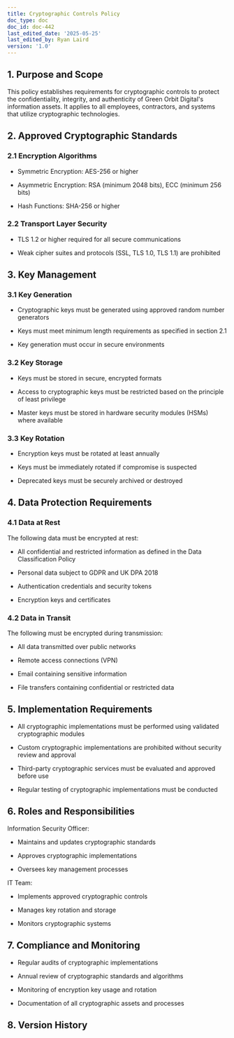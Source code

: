 ```yaml
---
title: Cryptographic Controls Policy
doc_type: doc
doc_id: doc-442
last_edited_date: '2025-05-25'
last_edited_by: Ryan Laird
version: '1.0'
---
```


<!-- Unsupported block type: table_of_contents -->

## 1. Purpose and Scope

This policy establishes requirements for cryptographic controls to protect the confidentiality, integrity, and authenticity of Green Orbit Digital's information assets. It applies to all employees, contractors, and systems that utilize cryptographic technologies.

## 2. Approved Cryptographic Standards

### 2.1 Encryption Algorithms

- Symmetric Encryption: AES-256 or higher

- Asymmetric Encryption: RSA (minimum 2048 bits), ECC (minimum 256 bits)

- Hash Functions: SHA-256 or higher

### 2.2 Transport Layer Security

- TLS 1.2 or higher required for all secure communications

- Weak cipher suites and protocols (SSL, TLS 1.0, TLS 1.1) are prohibited

## 3. Key Management

### 3.1 Key Generation

- Cryptographic keys must be generated using approved random number generators

- Keys must meet minimum length requirements as specified in section 2.1

- Key generation must occur in secure environments

### 3.2 Key Storage

- Keys must be stored in secure, encrypted formats

- Access to cryptographic keys must be restricted based on the principle of least privilege

- Master keys must be stored in hardware security modules (HSMs) where available

### 3.3 Key Rotation

- Encryption keys must be rotated at least annually

- Keys must be immediately rotated if compromise is suspected

- Deprecated keys must be securely archived or destroyed

## 4. Data Protection Requirements

### 4.1 Data at Rest

The following data must be encrypted at rest:

- All confidential and restricted information as defined in the Data Classification Policy

- Personal data subject to GDPR and UK DPA 2018

- Authentication credentials and security tokens

- Encryption keys and certificates

### 4.2 Data in Transit

The following must be encrypted during transmission:

- All data transmitted over public networks

- Remote access connections (VPN)

- Email containing sensitive information

- File transfers containing confidential or restricted data

## 5. Implementation Requirements

- All cryptographic implementations must be performed using validated cryptographic modules

- Custom cryptographic implementations are prohibited without security review and approval

- Third-party cryptographic services must be evaluated and approved before use

- Regular testing of cryptographic implementations must be conducted

## 6. Roles and Responsibilities

Information Security Officer:

- Maintains and updates cryptographic standards

- Approves cryptographic implementations

- Oversees key management processes

IT Team:

- Implements approved cryptographic controls

- Manages key rotation and storage

- Monitors cryptographic systems

## 7. Compliance and Monitoring

- Regular audits of cryptographic implementations

- Annual review of cryptographic standards and algorithms

- Monitoring of encryption key usage and rotation

- Documentation of all cryptographic assets and processes

## 8. Version History

<!-- Unsupported block type: table -->
